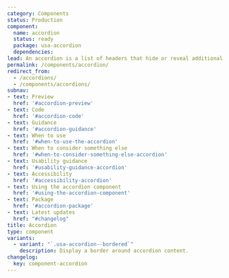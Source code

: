 ```yaml
---
category: Components
status: Production
component:
  name: accordion
  status: ready
  package: usa-accordion
  dependencies:
lead: An accordion is a list of headers that hide or reveal additional content when selected.
permalink: /components/accordion/
redirect_from:
  - /accordions/
  - /components/accordions/
subnav:
- text: Preview
  href: '#accordion-preview'
- text: Code
  href: '#accordion-code'
- text: Guidance
  href: '#accordion-guidance'
- text: When to use
  href: '#when-to-use-the-accordion'
- text: When to consider something else
  href: '#when-to-consider-something-else-accordion'
- text: Usability guidance
  href: '#usability-guidance-accordion'
- text: Accessibility
  href: '#accessibility-accordion'
- text: Using the accordion component
  href: '#using-the-accordion-component'
- text: Package
  href: '#accordion-package'
- text: Latest updates
  href: "#changelog"
title: Accordion
type: component
variants:
  - variant: "`.usa-accordion--bordered`"
    description: Display a border around accordion content.
changelog:
  key: component-accordion
---
```


